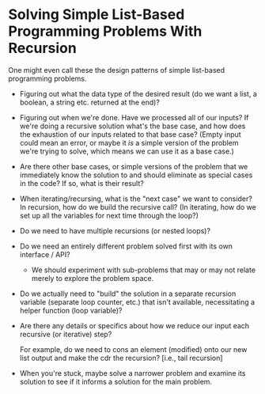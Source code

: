 Solving Simple List-Based Programming Problems With Recursion
=============================================================

One might even call these the design patterns of simple list-based programming problems.

   * Figuring out what the data type of the desired result (do we want a list, a boolean, a string etc.
     returned at the end)?

   * Figuring out when we're done.  Have we processed all of our inputs?  If we're doing a recursive solution
     what's the base case, and how does the exhaustion of our inputs related to that base case?
     (Empty input could mean an error, or maybe it *is* a simple version of the problem we're trying to solve,
      which means we can use it as a base case.)

   * Are there other base cases, or simple versions of the problem that we immediately know the solution
     to and should eliminate as special cases in the code?  If so, what is their result?

   * When iterating/recursing, what is the "next case" we want to consider?  In recursion, how do we
     build the recursive call?  (In iterating, how do we set up all the variables for next time through the loop?)

   * Do we need to have multiple recursions (or nested loops)?

   * Do we need an entirely different problem solved first with its own interface / API?

     * We should experiment with sub-problems that may or may not relate merely to explore the problem space.

   * Do we actually need to "build" the solution in a separate recursion variable (separate loop counter, etc.)
     that isn't available, necessitating a helper function (loop variable)?

   * Are there any details or specifics about how we reduce our input each recursive (or iterative) step?

     For example, do we need to cons an element (modified) onto our new list output and make the cdr
     the recursion?  [i.e., tail recursion]

   
   * When you're stuck, maybe solve a narrower problem and examine its solution to see if it informs
     a solution for the main problem.
